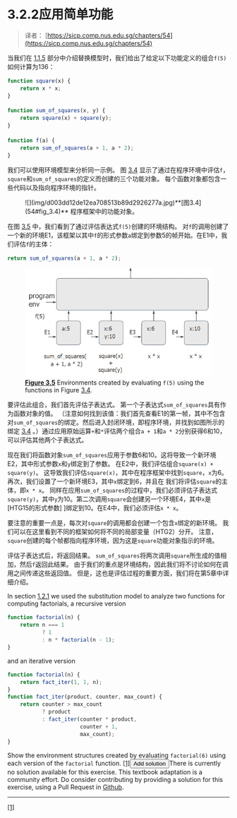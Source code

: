 # 3.2.2应用简单功能

> 译者： [https://sicp.comp.nus.edu.sg/chapters/54](https://sicp.comp.nus.edu.sg/chapters/54)

当我们在 [1.1.5](7) 部分中介绍替换模型时，我们给出了给定以下功能定义的组合`f(5)`如何计算为136：

```js
function square(x) {
    return x * x;
}

function sum_of_squares(x, y) {
    return square(x) + square(y);
}

function f(a) {
    return sum_of_squares(a + 1, a * 2);
}
```

我们可以使用环境模型来分析同一示例。 图 [3.4](54#fig_3.4) 显示了通过在程序环境中评估`f`，`square`和`sum_of_squares`的定义而创建的三个功能对象。 每个函数对象都包含一些代码以及指向程序环境的指针。

<figure>![](img/d003dd12de12ea708513b89d2926277a.jpg)**[图3.4](54#fig_3.4)** 程序框架中的功能对象。</figure>

在图 [3.5](54#fig_3.5) 中，我们看到了通过评估表达式`f(5)`创建的环境结构。 对`f`的调用创建了一个新的环境E1，该框架以其中`f`的形式参数`a`绑定到参数5的帧开始。在E1中，我们评估`f`的主体：

```js
return sum_of_squares(a + 1, a * 2);
```

 <split><figure>![](img/d16f808e8d129b3878c1dd26812c375c.jpg)**[Figure 3.5](54#fig_3.5)** Environments created by evaluating `f(5)` using the functions in Figure <ref name="fig:sum-squares">[3.4](54#fig_3.4)</ref>.</figure></split> 

要评估此组合，我们首先评估子表达式。 第一个子表达式`sum_of_squares`具有作为函数对象的值。 （注意如何找到该值：我们首先查看E1的第一帧，其中不包含对`sum_of_squares`的绑定。然后进入封闭环境，即程序环境，并找到如图所示的绑定 [3.4](54#fig_3.4) 。）通过应用原始运算`+`和`*`评估两个组合`a + 1`和`a * 2`分别获得6和10，可以评估其他两个子表达式。

现在我们将函数对象`sum_of_squares`应用于参数6和10。这将导致一个新环境E2，其中形式参数`x`和`y`绑定到了参数。 在E2中，我们评估组合`square(x) + square(y)`。 这导致我们评估`square(x)`，其中在程序框架中找到`square`，`x`为6。再次，我们设置了一个新环境E3，其中`x`绑定到6，并且在 我们将评估`square`的主体，即`x * x`。 同样在应用`sum_of_squares`的过程中，我们必须评估子表达式`square(y)`，其中`y`为10。第二次调用`square`会创建另一个环境E4，其中`x`是[HTG15的形式参数] ]绑定到10。在E4中，我们必须评估`x * x`。

要注意的重要一点是，每次对`square`的调用都会创建一个包含`x`绑定的新环境。 我们可以在这里看到不同的框架如何将不同的局部变量（HTG2）分开。 注意，`square`创建的每个帧都指向程序环境，因为这是`square`功能对象指示的环境。

评估子表达式后，将返回结果。 `sum_of_squares`将两次调用`square`所生成的值相加，然后`f`返回此结果。 由于我们的重点是环境结构，因此我们将不讨论如何在调用之间传递这些返回值。 但是，这也是评估过程的重要方面，我们将在第5章中详细介绍。

<exercise>In section <ref name="sec:recursion-and-iteration">[1.2.1](12)</ref> we used the substitution model to analyze two functions for computing factorials, a recursive version

```js
function factorial(n) {
    return n === 1
           ? 1
           : n * factorial(n - 1);
}
```

and an iterative version

```js
function factorial(n) {
    return fact_iter(1, 1, n);
}
function fact_iter(product, counter, max_count) {
    return counter > max_count
           ? product
           : fact_iter(counter * product, 
                       counter + 1, 
                       max_count);
}
```

Show the environment structures created by evaluating `factorial(6)` using each version of the `factorial` function. [[1]](54#footnote-1)<button class="btn btn-secondary solution_btn" data-toggle="collapse" href="#no_solution_54_1_div">Add solution</button>There is currently no solution available for this exercise. This textbook adaptation is a community effort. Do consider contributing by providing a solution for this exercise, using a Pull Request in [Github](https://github.com/source-academy/sicp).</exercise>

* * *

[[1]](54#footnote-link-1)